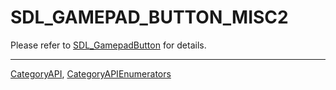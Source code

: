 # SDL_GAMEPAD_BUTTON_MISC2

Please refer to [SDL_GamepadButton](SDL_GamepadButton) for details.

----
[CategoryAPI](CategoryAPI), [CategoryAPIEnumerators](CategoryAPIEnumerators)

